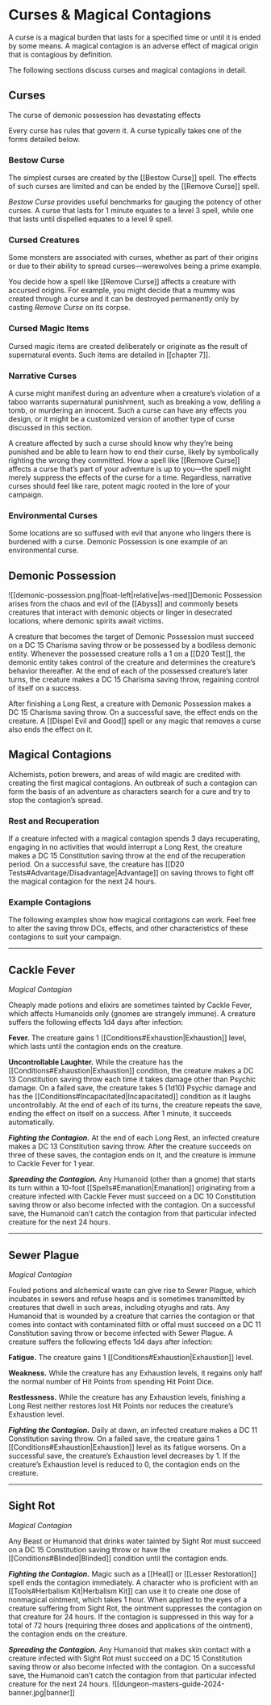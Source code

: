# Curses & Magical Contagions

A curse is a magical burden that lasts for a specified time or until it is ended by some means. A magical contagion is an adverse effect of magical origin that is contagious by definition.

The following sections discuss curses and magical contagions in detail.

## Curses

The curse of demonic possession has devastating effects

Every curse has rules that govern it. A curse typically takes one of the forms detailed below.

### Bestow Curse

The simplest curses are created by the [[Bestow Curse]] spell. The effects of such curses are limited and can be ended by the [[Remove Curse]] spell.

_Bestow Curse_ provides useful benchmarks for gauging the potency of other curses. A curse that lasts for 1 minute equates to a level 3 spell, while one that lasts until dispelled equates to a level 9 spell.

### Cursed Creatures

Some monsters are associated with curses, whether as part of their origins or due to their ability to spread curses—werewolves being a prime example.

You decide how a spell like [[Remove Curse]] affects a creature with accursed origins. For example, you might decide that a mummy was created through a curse and it can be destroyed permanently only by casting _Remove Curse_ on its corpse.

### Cursed Magic Items

Cursed magic items are created deliberately or originate as the result of supernatural events. Such items are detailed in [[chapter 7]].

### Narrative Curses

A curse might manifest during an adventure when a creature’s violation of a taboo warrants supernatural punishment, such as breaking a vow, defiling a tomb, or murdering an innocent. Such a curse can have any effects you design, or it might be a customized version of another type of curse discussed in this section.

A creature affected by such a curse should know why they’re being punished and be able to learn how to end their curse, likely by symbolically righting the wrong they committed. How a spell like [[Remove Curse]] affects a curse that’s part of your adventure is up to you—the spell might merely suppress the effects of the curse for a time. Regardless, narrative curses should feel like rare, potent magic rooted in the lore of your campaign.

### Environmental Curses

Some locations are so suffused with evil that anyone who lingers there is burdened with a curse. Demonic Possession is one example of an environmental curse.

## Demonic Possession

![[demonic-possession.png|float-left|relative|ws-med]]Demonic Possession arises from the chaos and evil of the [[Abyss]] and commonly besets creatures that interact with demonic objects or linger in desecrated locations, where demonic spirits await victims.

A creature that becomes the target of Demonic Possession must succeed on a DC 15 Charisma saving throw or be possessed by a bodiless demonic entity. Whenever the possessed creature rolls a 1 on a [[D20 Test]], the demonic entity takes control of the creature and determines the creature’s behavior thereafter. At the end of each of the possessed creature’s later turns, the creature makes a DC 15 Charisma saving throw, regaining control of itself on a success.

After finishing a Long Rest, a creature with Demonic Possession makes a DC 15 Charisma saving throw. On a successful save, the effect ends on the creature. A [[Dispel Evil and Good]] spell or any magic that removes a curse also ends the effect on it.

## Magical Contagions

Alchemists, potion brewers, and areas of wild magic are credited with creating the first magical contagions. An outbreak of such a contagion can form the basis of an adventure as characters search for a cure and try to stop the contagion’s spread.

### Rest and Recuperation

If a creature infected with a magical contagion spends 3 days recuperating, engaging in no activities that would interrupt a Long Rest, the creature makes a DC 15 Constitution saving throw at the end of the recuperation period. On a successful save, the creature has [[D20 Tests#Advantage/Disadvantage\|Advantage]] on saving throws to fight off the magical contagion for the next 24 hours.

### Example Contagions

The following examples show how magical contagions can work. Feel free to alter the saving throw DCs, effects, and other characteristics of these contagions to suit your campaign.

---

## Cackle Fever

_Magical Contagion_

Cheaply made potions and elixirs are sometimes tainted by Cackle Fever, which affects Humanoids only (gnomes are strangely immune). A creature suffers the following effects 1d4 days after infection:

**Fever.** The creature gains 1 [[Conditions#Exhaustion\|Exhaustion]] level, which lasts until the contagion ends on the creature.

**Uncontrollable Laughter.** While the creature has the [[Conditions#Exhaustion\|Exhaustion]] condition, the creature makes a DC 13 Constitution saving throw each time it takes damage other than Psychic damage. On a failed save, the creature takes 5 (1d10) Psychic damage and has the [[Conditions#Incapacitated\|Incapacitated]] condition as it laughs uncontrollably. At the end of each of its turns, the creature repeats the save, ending the effect on itself on a success. After 1 minute, it succeeds automatically.

**_Fighting the Contagion._** At the end of each Long Rest, an infected creature makes a DC 13 Constitution saving throw. After the creature succeeds on three of these saves, the contagion ends on it, and the creature is immune to Cackle Fever for 1 year.

**_Spreading the Contagion._** Any Humanoid (other than a gnome) that starts its turn within a 10-foot [[Spells#Emanation\|Emanation]] originating from a creature infected with Cackle Fever must succeed on a DC 10 Constitution saving throw or also become infected with the contagion. On a successful save, the Humanoid can’t catch the contagion from that particular infected creature for the next 24 hours.

---

## Sewer Plague

_Magical Contagion_

Fouled potions and alchemical waste can give rise to Sewer Plague, which incubates in sewers and refuse heaps and is sometimes transmitted by creatures that dwell in such areas, including otyughs and rats. Any Humanoid that is wounded by a creature that carries the contagion or that comes into contact with contaminated filth or offal must succeed on a DC 11 Constitution saving throw or become infected with Sewer Plague. A creature suffers the following effects 1d4 days after infection:

**Fatigue.** The creature gains 1 [[Conditions#Exhaustion\|Exhaustion]] level.

**Weakness.** While the creature has any Exhaustion levels, it regains only half the normal number of Hit Points from spending Hit Point Dice.

**Restlessness.** While the creature has any Exhaustion levels, finishing a Long Rest neither restores lost Hit Points nor reduces the creature’s Exhaustion level.

**_Fighting the Contagion._** Daily at dawn, an infected creature makes a DC 11 Constitution saving throw. On a failed save, the creature gains 1 [[Conditions#Exhaustion\|Exhaustion]] level as its fatigue worsens. On a successful save, the creature’s Exhaustion level decreases by 1. If the creature’s Exhaustion level is reduced to 0, the contagion ends on the creature.

---

## Sight Rot

_Magical Contagion_

Any Beast or Humanoid that drinks water tainted by Sight Rot must succeed on a DC 15 Constitution saving throw or have the [[Conditions#Blinded\|Blinded]] condition until the contagion ends.

**_Fighting the Contagion._** Magic such as a [[Heal]] or [[Lesser Restoration]] spell ends the contagion immediately. A character who is proficient with an [[Tools#Herbalism Kit\|Herbalism Kit]] can use it to create one dose of nonmagical ointment, which takes 1 hour. When applied to the eyes of a creature suffering from Sight Rot, the ointment suppresses the contagion on that creature for 24 hours. If the contagion is suppressed in this way for a total of 72 hours (requiring three doses and applications of the ointment), the contagion ends on the creature.

**_Spreading the Contagion._** Any Humanoid that makes skin contact with a creature infected with Sight Rot must succeed on a DC 15 Constitution saving throw or also become infected with the contagion. On a successful save, the Humanoid can’t catch the contagion from that particular infected creature for the next 24 hours.
![[dungeon-masters-guide-2024-banner.jpg|banner]]
